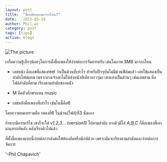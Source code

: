 ```yaml
---
layout: post
title:  "ชื่อรหัสเพลงมาจากไหน?"
date:   2015-05-19
author: Phil_wc
category: post
tags: [tips]
active: blogs
---
```


![The picture]({{site.url}}/public/img/41m1.jpg)

เกร็ดความรู้เล็กๆน้อยๆในการตั้งชื่อเพลงให้ง่ายต่อการจัดการครับ เช่นในภาพ 3M6 มาจากไหน

- เลขหน้า คือเลขที่แสดงreel ว่าเป็นม้วนที่เท่าไร สำหรับปัจจุบันไม่มีม้วนฟิล์มแล้ว เลยใช้แสดงเป็นลำดับไฟล์แทน เพราะบางเจ้าเขาไม่ได้ส่งหนังทีเดียวยาวๆมา เขาแบ่งเป็นส่วนๆ เช่นเลขสาม คือไฟล์ลำดับที่สาม เรียงตามลำดับของหนัง

- M คือตัวอักษรแทน music

- เลขหลังคือเพลงที่เท่าไร เช่นในนี้คือ6 

โดยความหมายรวมคือ เพลงที่6 ในม้วน(ไฟล์)ที่3 นั่นเอง

ถ้าหากมีการแก้ไข เขาก็จะใส่ *v1,2,3...* (version1) ไปตามลำดับ
บางคิวมีใส่ *A,B,C* ก็คือเพลงที่เอามาแทรกทีหลัง หลังเรียงคิวไปแล้ว

ที่ตั้งชื่อเพลงแบบนี้ง่ายต่อการส่งต่อให้ห้องอัดหรือมิกซ์ด้วย เพราะมันจะเรียงตามลำดับและง่ายต่อการจัดการ

'-Phil Chapavich'
